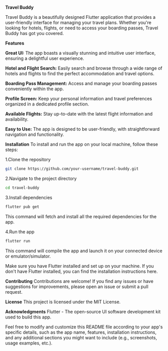 **Travel Buddy**

Travel Buddy is a beautifully designed Flutter application that provides a user-friendly interface for managing your travel plans. Whether you're looking for hotels, flights, or need to access your boarding passes, Travel Buddy has got you covered.

**Features**

**Great UI:** The app boasts a visually stunning and intuitive user interface, ensuring a delightful user experience.

**Hotel and Flight Search:** Easily search and browse through a wide range of hotels and flights to find the perfect accommodation and travel options.

**Boarding Pass Management:** Access and manage your boarding passes conveniently within the app.

**Profile Screen:** Keep your personal information and travel preferences organized in a dedicated profile section.

**Available Flights:** Stay up-to-date with the latest flight information and availability.

**Easy to Use:** The app is designed to be user-friendly, with straightforward navigation and functionality.

**Installation**
To install and run the app on your local machine, follow these steps:

1.Clone the repository
```bash
git clone https://github.com/your-username/travel-buddy.git
```

2.Navigate to the project directory
```bash
cd travel-buddy
```

3.Install dependencies
```bash
flutter pub get
```
This command will fetch and install all the required dependencies for the app.

4.Run the app
```bash
flutter run
```
This command will compile the app and launch it on your connected device or emulator/simulator.

Make sure you have Flutter installed and set up on your machine. If you don't have Flutter installed, you can find the installation instructions here.

**Contributing**
Contributions are welcome! If you find any issues or have suggestions for improvements, please open an issue or submit a pull request.

**License**
This project is licensed under the MIT License.

**Acknowledgments**
Flutter - The open-source UI software development kit used to build this app.

Feel free to modify and customize this README file according to your app's specific details, such as the app name, features, installation instructions, and any additional sections you might want to include (e.g., screenshots, usage examples, etc.).
